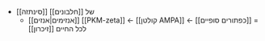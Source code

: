 
- [[סינתזה]] של [[חלבונים]]
	- [[אנזימים|אנזים]] [[PKM-zeta]] ← [[קולטן AMPA]] ← [[כפתורים סופיים]] = [[זיכרון]] לכל החיים